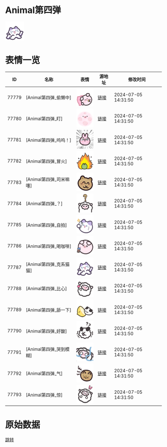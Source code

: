 # Animal第四弹

<img src="./cover.png" height="60" alt="cover" />

# 表情一览

|ID|名称|表情|源地址|修改时间|
|----|----|----|----|----|
|77779|[Animal第四弹_偷懒中]|<img src="./pic/077779_%5BAnimal第四弹_偷懒中%5D.png" height="60" alt="偷懒中"/>|[链接](https://i0.hdslb.com/bfs/garb/496a50d688f1860a0c06d22548c436f194e105ec.png)|2024-07-05 14:31:50|
|77780|[Animal第四弹_盯]|<img src="./pic/077780_%5BAnimal第四弹_盯%5D.png" height="60" alt="盯"/>|[链接](https://i0.hdslb.com/bfs/garb/00d814b8841310a0498704efc848c370ab829816.png)|2024-07-05 14:31:50|
|77781|[Animal第四弹_呜呜！]|<img src="./pic/077781_%5BAnimal第四弹_呜呜！%5D.png" height="60" alt="呜呜！"/>|[链接](https://i0.hdslb.com/bfs/garb/a4b4e902895208d9d9737da4e971ed3f6f0bc3c7.png)|2024-07-05 14:31:50|
|77782|[Animal第四弹_冒火]|<img src="./pic/077782_%5BAnimal第四弹_冒火%5D.png" height="60" alt="冒火"/>|[链接](https://i0.hdslb.com/bfs/garb/e8003a938f12817640fd3831ffa0a8cd476f3497.png)|2024-07-05 14:31:50|
|77783|[Animal第四弹_司米嘛噻]|<img src="./pic/077783_%5BAnimal第四弹_司米嘛噻%5D.png" height="60" alt="司米嘛噻"/>|[链接](https://i0.hdslb.com/bfs/garb/ac07da14dbae36f920b7d4fd761ca07dac154c76.png)|2024-07-05 14:31:50|
|77784|[Animal第四弹_？]|<img src="./pic/077784_%5BAnimal第四弹_？%5D.png" height="60" alt="？"/>|[链接](https://i0.hdslb.com/bfs/garb/ee2f0bcd6dd4ec297b30ec710897161649db7508.png)|2024-07-05 14:31:50|
|77785|[Animal第四弹_自拍]|<img src="./pic/077785_%5BAnimal第四弹_自拍%5D.png" height="60" alt="自拍"/>|[链接](https://i0.hdslb.com/bfs/garb/7ab6a723eb39aebd328ed2dbcc9b5d330f9b1568.png)|2024-07-05 14:31:50|
|77786|[Animal第四弹_喝咖啡]|<img src="./pic/077786_%5BAnimal第四弹_喝咖啡%5D.png" height="60" alt="喝咖啡"/>|[链接](https://i0.hdslb.com/bfs/garb/7a90ae6f8c174affb869d3cab29d3a4b9eaf81ce.png)|2024-07-05 14:31:50|
|77787|[Animal第四弹_克系猫猫]|<img src="./pic/077787_%5BAnimal第四弹_克系猫猫%5D.png" height="60" alt="克系猫猫"/>|[链接](https://i0.hdslb.com/bfs/garb/46cb230f6ffa02383da7c57e162d957aa061d724.png)|2024-07-05 14:31:50|
|77788|[Animal第四弹_比心]|<img src="./pic/077788_%5BAnimal第四弹_比心%5D.png" height="60" alt="比心"/>|[链接](https://i0.hdslb.com/bfs/garb/ef397ba888c42d017e1d0bd4b5d3dfb616bb4146.png)|2024-07-05 14:31:50|
|77789|[Animal第四弹_舔一下]|<img src="./pic/077789_%5BAnimal第四弹_舔一下%5D.png" height="60" alt="舔一下"/>|[链接](https://i0.hdslb.com/bfs/garb/abc919e5c4f6d7689716a0ffe25b15bff1b6945e.png)|2024-07-05 14:31:50|
|77790|[Animal第四弹_好酸]|<img src="./pic/077790_%5BAnimal第四弹_好酸%5D.png" height="60" alt="好酸"/>|[链接](https://i0.hdslb.com/bfs/garb/24c8ce13bd7dfb8ff7e2178597e56b04bed69ac1.png)|2024-07-05 14:31:50|
|77791|[Animal第四弹_哭到模糊]|<img src="./pic/077791_%5BAnimal第四弹_哭到模糊%5D.png" height="60" alt="哭到模糊"/>|[链接](https://i0.hdslb.com/bfs/garb/f91ea37113db1438b9518cf4e0c86ce5a53bb637.png)|2024-07-05 14:31:50|
|77792|[Animal第四弹_气]|<img src="./pic/077792_%5BAnimal第四弹_气%5D.png" height="60" alt="气"/>|[链接](https://i0.hdslb.com/bfs/garb/39304cc3feb1ca0b1d47e22ca0bf88e5a907cf0b.png)|2024-07-05 14:31:50|
|77793|[Animal第四弹_惊]|<img src="./pic/077793_%5BAnimal第四弹_惊%5D.png" height="60" alt="惊"/>|[链接](https://i0.hdslb.com/bfs/garb/83e8c803528e0b4acbdddbc62e69a11a0a5dca59.png)|2024-07-05 14:31:50|

# 原始数据

[跳转](./raw.json)

